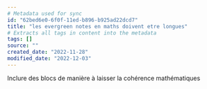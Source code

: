 ```yaml
---
# Metadata used for sync
id: "62bed6e0-6f0f-11ed-b896-b925ad22dcd7"
title: "les evergreen notes en maths doivent etre longues"
# Extracts all tags in content into the metadata
tags: []
source: ""
created_date: "2022-11-28"
modified_date: "2022-12-03"
---
```

Inclure des blocs de manière à laisser la cohérence mathématiques 